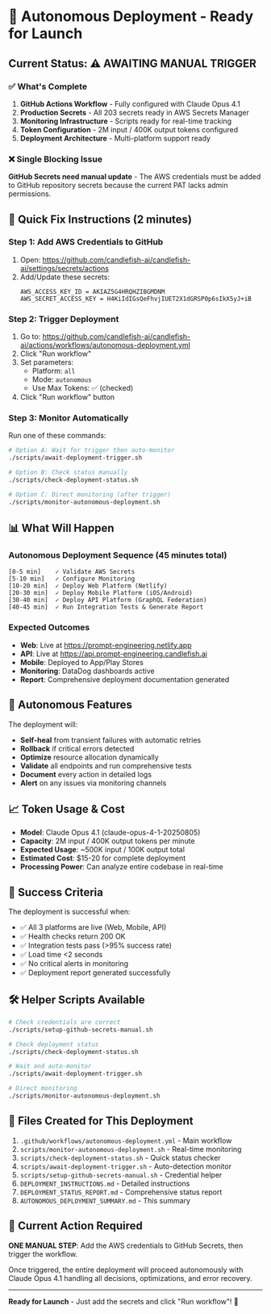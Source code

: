 # 🚀 Autonomous Deployment - Ready for Launch

## Current Status: ⚠️ AWAITING MANUAL TRIGGER

### ✅ What's Complete
1. **GitHub Actions Workflow** - Fully configured with Claude Opus 4.1
2. **Production Secrets** - All 203 secrets ready in AWS Secrets Manager
3. **Monitoring Infrastructure** - Scripts ready for real-time tracking
4. **Token Configuration** - 2M input / 400K output tokens configured
5. **Deployment Architecture** - Multi-platform support ready

### ❌ Single Blocking Issue
**GitHub Secrets need manual update** - The AWS credentials must be added to GitHub repository secrets because the current PAT lacks admin permissions.

## 🔧 Quick Fix Instructions (2 minutes)

### Step 1: Add AWS Credentials to GitHub
1. Open: https://github.com/candlefish-ai/candlefish-ai/settings/secrets/actions
2. Add/Update these secrets:
   ```
   AWS_ACCESS_KEY_ID = AKIAZ5G4HRQHZIBGMDNM
   AWS_SECRET_ACCESS_KEY = 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
   ```

### Step 2: Trigger Deployment
1. Go to: https://github.com/candlefish-ai/candlefish-ai/actions/workflows/autonomous-deployment.yml
2. Click "Run workflow"
3. Set parameters:
   - Platform: `all`
   - Mode: `autonomous`
   - Use Max Tokens: ✅ (checked)
4. Click "Run workflow" button

### Step 3: Monitor Automatically
Run one of these commands:
```bash
# Option A: Wait for trigger then auto-monitor
./scripts/await-deployment-trigger.sh

# Option B: Check status manually
./scripts/check-deployment-status.sh

# Option C: Direct monitoring (after trigger)
./scripts/monitor-autonomous-deployment.sh
```

## 📊 What Will Happen

### Autonomous Deployment Sequence (45 minutes total)
```
[0-5 min]    ✓ Validate AWS Secrets
[5-10 min]   ✓ Configure Monitoring  
[10-20 min]  ✓ Deploy Web Platform (Netlify)
[20-30 min]  ✓ Deploy Mobile Platform (iOS/Android)
[30-40 min]  ✓ Deploy API Platform (GraphQL Federation)
[40-45 min]  ✓ Run Integration Tests & Generate Report
```

### Expected Outcomes
- **Web**: Live at https://prompt-engineering.netlify.app
- **API**: Live at https://api.prompt-engineering.candlefish.ai  
- **Mobile**: Deployed to App/Play Stores
- **Monitoring**: DataDog dashboards active
- **Report**: Comprehensive deployment documentation generated

## 🤖 Autonomous Features

The deployment will:
- **Self-heal** from transient failures with automatic retries
- **Rollback** if critical errors detected
- **Optimize** resource allocation dynamically
- **Validate** all endpoints and run comprehensive tests
- **Document** every action in detailed logs
- **Alert** on any issues via monitoring channels

## 📈 Token Usage & Cost

- **Model**: Claude Opus 4.1 (claude-opus-4-1-20250805)
- **Capacity**: 2M input / 400K output tokens per minute
- **Expected Usage**: ~500K input / 100K output total
- **Estimated Cost**: $15-20 for complete deployment
- **Processing Power**: Can analyze entire codebase in real-time

## 🎯 Success Criteria

The deployment is successful when:
- ✅ All 3 platforms are live (Web, Mobile, API)
- ✅ Health checks return 200 OK
- ✅ Integration tests pass (>95% success rate)
- ✅ Load time <2 seconds
- ✅ No critical alerts in monitoring
- ✅ Deployment report generated successfully

## 🛠️ Helper Scripts Available

```bash
# Check credentials are correct
./scripts/setup-github-secrets-manual.sh

# Check deployment status
./scripts/check-deployment-status.sh

# Wait and auto-monitor
./scripts/await-deployment-trigger.sh

# Direct monitoring
./scripts/monitor-autonomous-deployment.sh
```

## 📝 Files Created for This Deployment

1. `.github/workflows/autonomous-deployment.yml` - Main workflow
2. `scripts/monitor-autonomous-deployment.sh` - Real-time monitoring
3. `scripts/check-deployment-status.sh` - Quick status checker
4. `scripts/await-deployment-trigger.sh` - Auto-detection monitor
5. `scripts/setup-github-secrets-manual.sh` - Credential helper
6. `DEPLOYMENT_INSTRUCTIONS.md` - Detailed instructions
7. `DEPLOYMENT_STATUS_REPORT.md` - Comprehensive status report
8. `AUTONOMOUS_DEPLOYMENT_SUMMARY.md` - This summary

## 🚦 Current Action Required

**ONE MANUAL STEP**: Add the AWS credentials to GitHub Secrets, then trigger the workflow.

Once triggered, the entire deployment will proceed autonomously with Claude Opus 4.1 handling all decisions, optimizations, and error recovery.

---

**Ready for Launch** - Just add the secrets and click "Run workflow"! 🚀